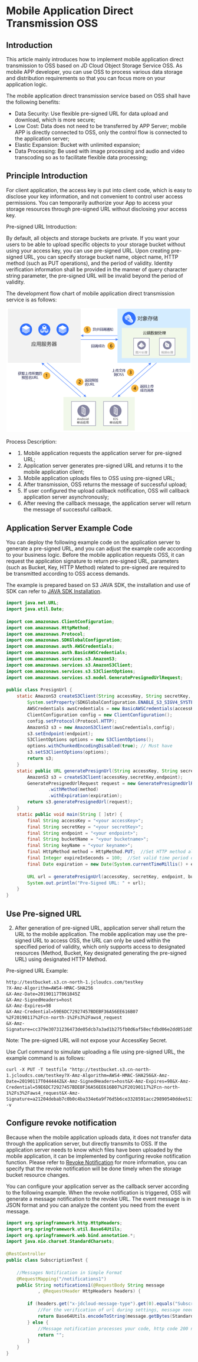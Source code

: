 # Mobile Application Direct Transmission OSS

## Introduction

This article mainly introduces how to implement mobile application direct transmission to OSS based on JD Cloud Object Storage Service OSS. As mobile APP developer, you can use OSS to process various data storage and distribution requirements so that you can focus more on your application logic.

The mobile application direct transmission service based on OSS shall have the following benefits:

 - Data Security: Use flexible pre-signed URL for data upload and download, which is more secure;
 - Low Cost: Data does not need to be transferred by APP Server; mobile APP is directly connected to OSS, only the control flow is connected to the application server;
 - Elastic Expansion: Bucket with unlimited expansion;
 - Data Processing: Be used with image processing and audio and video transcoding so as to facilitate flexible data processing;

## Principle Introduction

For client application, the access key is put into client code, which is easy to disclose your key information, and not convenient to control user access permissions. You can temporarily authorize your App to access your storage resources through pre-signed URL without disclosing your access key.

Pre-signed URL Introduction:

By default, all objects and storage buckets are private. If you want your users to be able to upload specific objects to your storage bucket without using your access key, you can use pre-signed URL. Upon creating pre-signed URL, you can specify storage bucket name, object name, HTTP method (such as PUT operations), and the period of validity. Identity verification information shall be provided in the manner of query character string parameter, the pre-signed URL will be invalid beyond the period of validity.

The development flow chart of mobile application direct transmission service is as follows:

![移动应用直传](../../../../image/Object-Storage-Service/OSS-104.png)

Process Description:

 - 1. Mobile application requests the application server for pre-signed URL;
 
 - 2. Application server generates pre-signed URL and returns it to the mobile application client;
 
 - 3. Mobile application uploads files to OSS using pre-signed URL;
 
 - 4. After transmission, OSS returns the message of successful upload;
 
 - 5. If user configured the upload callback notification, OSS will callback application server asynchronously;
 
 - 6. After reeving the callback message, the application server will return the message of successful callback.
 
## Application Server Example Code
 
You can deploy the following example code on the application server to generate a pre-signed URL, and you can adjust the example code according to your business logic. Before the mobile application requests OSS, it can request the application signature to return pre-signed URL, parameters (such as Bucket, Key, HTTP Method) related to pre-signed are required to be transmitted according to OSS access demands.

The example is prepared based on S3 JAVA SDK, the installation and use of SDK can refer to [JAVA SDK Installation](../API-Reference-S3-Compatible/Compatibility-Tools/SDK-Java/Installation-S3.md).

```Java
import java.net.URL;
import java.util.Date;

import com.amazonaws.ClientConfiguration;
import com.amazonaws.HttpMethod;
import com.amazonaws.Protocol;
import com.amazonaws.SDKGlobalConfiguration;
import com.amazonaws.auth.AWSCredentials;
import com.amazonaws.auth.BasicAWSCredentials;
import com.amazonaws.services.s3.AmazonS3;
import com.amazonaws.services.s3.AmazonS3Client;
import com.amazonaws.services.s3.S3ClientOptions;
import com.amazonaws.services.s3.model.GeneratePresignedUrlRequest;

public class PresignUrl {
    static AmazonS3 createS3Client(String accessKey, String secretKey, String endpoint) {
        System.setProperty(SDKGlobalConfiguration.ENABLE_S3_SIGV4_SYSTEM_PROPERTY, "true");
        AWSCredentials awsCredentials = new BasicAWSCredentials(accessKey,secretKey);
        ClientConfiguration config = new ClientConfiguration();
        config.setProtocol(Protocol.HTTP);
        AmazonS3 s3 = new AmazonS3Client(awsCredentials,config);
        s3.setEndpoint(endpoint);
        S3ClientOptions options = new S3ClientOptions();
        options.withChunkedEncodingDisabled(true); // Must have
        s3.setS3ClientOptions(options);
        return s3;
    }
    static public URL generatePresignUrl(String accessKey, String secretKey, String endpoint, String bucketName, String keyName, HttpMethod method, Date expiration) {
        AmazonS3 s3 = createS3Client(accessKey,secretKey,endpoint);
        GeneratePresignedUrlRequest request = new GeneratePresignedUrlRequest(bucketName, keyName)
                .withMethod(method)
                .withExpiration(expiration);
        return s3.generatePresignedUrl(request);
    }
    static public void main(String [ ]str) {
        final String accessKey = "<your accessKey>";
        final String secretKey = "<your secretKey>";
        final String endpoint = "<your endpoint>";
        final String bucketName = "<your bucketname>";
        final String keyName = "<your keyname>";
        final HttpMethod method = HttpMethod.PUT;  //Set HTTP method allowed by your PresignUrl here
        final Integer expireInSeconds = 100;  //Set valid time period of your PresignUrl here with the unit of second
        final Date expiration = new Date(System.currentTimeMillis() + expireInSeconds * 1000);

        URL url = generatePresignUrl(accessKey, secretKey, endpoint, bucketName, keyName, method, expiration);
        System.out.println("Pre-Signed URL: " + url);
    }
}
```

## Use Pre-signed URL

2. After generation of pre-signed URL, application server shall return the URL to the mobile application. The mobile application may use the pre-signed URL to access OSS, the URL can only be used within the specified period of validity, which only supports access to designated resources (Method, Bucket, Key designated generating the pre-signed URL) using designated HTTP Method.

Pre-signed URL Example:

```
http://testbucket.s3.cn-north-1.jcloudcs.com/testkey
?X-Amz-Algorithm=AWS4-HMAC-SHA256
&X-Amz-Date=20190117T061845Z
&X-Amz-SignedHeaders=host
&X-Amz-Expires=98
&X-Amz-Credential=59E6DC72927457BDEBF36A56EE616B07
%2F20190117%2Fcn-north-1%2Fs3%2Faws4_request
&X-Amz-Signature=cc379e30731236473de05dcb7a3ad1b275fb0d6af58ecfdbd06e2dd051dd57ed
```

Note: The pre-signed URL will not expose your AccessKey Secret.

Use Curl command to simulate uploading a file using pre-signed URL, the example command is as follows:

```Shell
curl -X PUT -T testfile "http://testbucket.s3.cn-north-1.jcloudcs.com/testkey?X-Amz-Algorithm=AWS4-HMAC-SHA256&X-Amz-Date=20190117T044444Z&X-Amz-SignedHeaders=host&X-Amz-Expires=98&X-Amz-Credential=59E6DC72927457BDEBF36A56EE616B07%2F20190117%2Fcn-north-1%2Fs3%2Faws4_request&X-Amz-Signature=a21204debab7c0b0c4ba334e6a9f76d5b6ce3328591acc29890540ddee513dcf" -v
```

## Configure revoke notification

Because when the mobile application uploads data, it does not transfer data through the application server, but directly transmits to OSS. If the application server needs to know which files have been uploaded by the mobile application, it can be implemented by configuring revoke notification function. Please refer to [Revoke Notification](../Operation-Guide/Manage-Bucket/Callback-Notification-2.md) for more information, you can specify that the revoke notification will be done timely when the storage bucket resource changes.

You can configure your application server as the callback server according to the following example. When the revoke notification is triggered, OSS will generate a message notification to the revoke URL. The event message is in JSON format and you can analyze the content you need from the event message.

```Java
import org.springframework.http.HttpHeaders;
import org.springframework.util.Base64Utils;
import org.springframework.web.bind.annotation.*;
import java.nio.charset.StandardCharsets;

@RestController
public class SubscriptionTest {

    //Messages Notification in Simple Format
    @RequestMapping("/notifications1")
    public String notifications1(@RequestBody String message
            , @RequestHeader HttpHeaders headers) {
		
        if (headers.get("x-jdcloud-message-type").get(0).equals("SubscriptionConfirmation")) {
			//For the verification of url during settings, message needs to be encoded by using base64 and returned
            return Base64Utils.encodeToString(message.getBytes(StandardCharsets.UTF_8));
        } else {
            //Message notification processes your code, http code 200 needs to be returned when processing is completed, and body shall not be verified
            return "";
        }
    }
}
```
